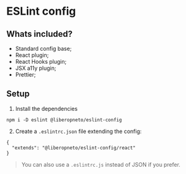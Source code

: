 # ESLint config

## Whats included?

- Standard config base;
- React plugin;
- React Hooks plugin;
- JSX a11y plugin;
- Prettier;

## Setup

1. Install the dependencies
```
npm i -D eslint @liberopneto/eslint-config
```

2. Create a `.eslintrc.json` file extending the config:
```
{
  "extends": "@liberopneto/eslint-config/react"
}
```

> You can also use a `.eslintrc.js` instead of JSON if you prefer.
